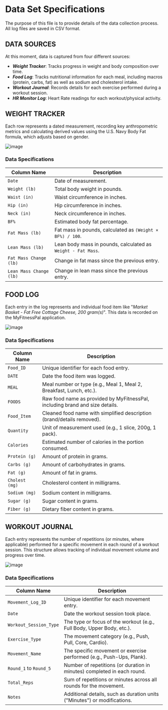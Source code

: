 # Data Set Specifications

The purpose of this file is to provide details of the data collection process. All log files are saved in CSV format. 

## DATA SOURCES
At this moment, data is captured from four different sources:
- **_Weight Tracker_**: Tracks progress in weight and body composition over time.
- **_Food Log_**: Tracks nutritional information for each meal, including macros (protein, carbs, fat) as well as sodium and cholesterol intake.
- **_Workout Journal_**: Records details for each exercise performed during a workout session.
- **_HR Monitor Log_**: Heart Rate readings for each workout/physical activity.

## WEIGHT TRACKER
Each row represents a dated measurement, recording key anthropometric metrics and calculating derived values using the U.S. Navy Body Fat formula, which adjusts based on gender.

![image](https://github.com/user-attachments/assets/98f0745a-3b39-411e-8bbf-811ace79d842)

### Data Specifications

| Column Name             | Description |
|-------------------------|-------------|
| `Date`                  | Date of measurement. |
| `Weight (lb)`           | Total body weight in pounds. |
| `Waist (in)`            | Waist circumference in inches. |
| `Hip (in)`              | Hip circumference in inches. |
| `Neck (in)`             | Neck circumference in inches. |
| `BF%`                   | Estimated body fat percentage. |
| `Fat Mass (lb)`         | Fat mass in pounds, calculated as `(Weight × BF%) / 100`. |
| `Lean Mass (lb)`        | Lean body mass in pounds, calculated as `Weight - Fat Mass`. |
| `Fat Mass Change (lb)`  | Change in fat mass since the previous entry. |
| `Lean Mass Change (lb)` | Change in lean mass since the previous entry. |

## FOOD LOG
Each entry in the log represents and individual food item like "_Market Basket - Fat Free Cottage Cheese, 200 gram(s)_". This data is recorded on the MyFitnessPal application. 

![image](https://github.com/user-attachments/assets/e3983d8f-9995-4e7b-84ff-31707b67f280)

### Data Specifications
| Column Name        | Description |
|--------------------|-------------|
| `Food_ID`          | Unique identifier for each food entry. |
| `DATE`             | Date the food item was logged. |
| `MEAL`             | Meal number or type (e.g., Meal 1, Meal 2, Breakfast, Lunch, etc.). |
| `FOODS`            | Raw food name as provided by MyFitnessPal, including brand and size details. |
| `Food_Item`        | Cleaned food name with simplified description (brand/details removed). |
| `Quantity`         | Unit of measurement used (e.g., 1 slice, 200g, 1 pack). |
| `Calories`         | Estimated number of calories in the portion consumed. |
| `Protein (g)`      | Amount of protein in grams. |
| `Carbs (g)`        | Amount of carbohydrates in grams. |
| `Fat (g)`          | Amount of fat in grams. |
| `Cholest (mg)`     | Cholesterol content in milligrams. |
| `Sodium (mg)`      | Sodium content in milligrams. |
| `Sugar (g)`        | Sugar content in grams. |
| `Fiber (g)`        | Dietary fiber content in grams. |

## WORKOUT JOURNAL
Each entry represents the number of repetitions (or minutes, where applicable) performed for a specific movement in each round of a workout session. This structure allows tracking of individual movement volume and progress over time.

![image](https://github.com/user-attachments/assets/9912aaef-62bb-45a9-97dd-f5407b277374)

### Data Specifications
| Column Name           | Description |
|------------------------|-------------|
| `Movement_Log_ID`      | Unique identifier for each movement entry. |
| `Date`                 | Date the workout session took place. |
| `Workout_Session_Type` | The type or focus of the workout (e.g., Full Body, Upper Body, etc.). |
| `Exercise_Type`        | The movement category (e.g., Push, Pull, Core, Cardio). |
| `Movement_Name`        | The specific movement or exercise performed (e.g., Push-Ups, Plank). |
| `Round_1` to `Round_5` | Number of repetitions (or duration in minutes) completed in each round. |
| `Total_Reps`           | Sum of repetitions or minutes across all rounds for the movement. |
| `Notes`                | Additional details, such as duration units ("Minutes") or modifications. |

